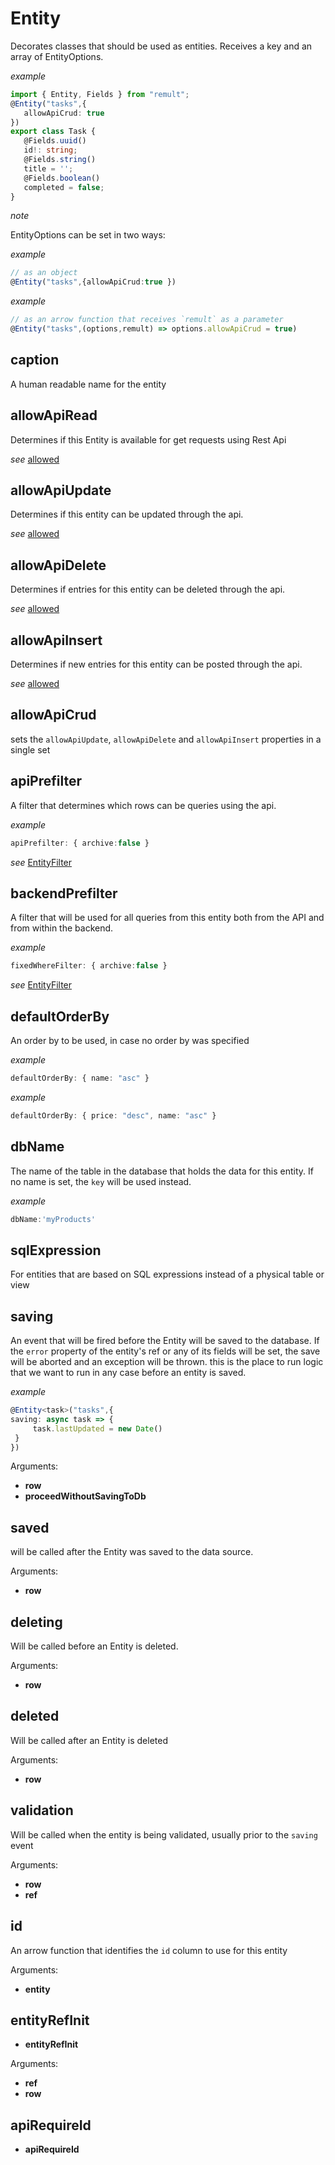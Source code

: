 # Entity
Decorates classes that should be used as entities.
Receives a key and an array of EntityOptions.
   
   
   *example*
   ```ts
   import { Entity, Fields } from "remult";
   @Entity("tasks",{
      allowApiCrud: true
   })
   export class Task {
      @Fields.uuid()
      id!: string;
      @Fields.string()
      title = '';
      @Fields.boolean()
      completed = false;
   }
   ```
   
   
   
   *note*
   
   EntityOptions can be set in two ways:
   
   
   *example*
   ```ts
   // as an object
   @Entity("tasks",{allowApiCrud:true })
   ```
   
   
   
   *example*
   ```ts
   // as an arrow function that receives `remult` as a parameter
   @Entity("tasks",(options,remult) => options.allowApiCrud = true)
   ```
   
## caption
A human readable name for the entity
## allowApiRead
Determines if this Entity is available for get requests using Rest Api
   
   
   *see*
   [allowed](http://remult.dev/docs/allowed.html)
## allowApiUpdate
Determines if this entity can be updated through the api.
   
   
   *see*
   [allowed](http://remult.dev/docs/allowed.html)
## allowApiDelete
Determines if entries for this entity can be deleted through the api.
   
   
   *see*
   [allowed](http://remult.dev/docs/allowed.html)
## allowApiInsert
Determines if new entries for this entity can be posted through the api.
   
   
   *see*
   [allowed](http://remult.dev/docs/allowed.html)
## allowApiCrud
sets  the `allowApiUpdate`, `allowApiDelete` and `allowApiInsert` properties in a single set
## apiPrefilter
A filter that determines which rows can be queries using the api.
   
   
   *example*
   ```ts
   apiPrefilter: { archive:false }
   ```
   
   
   
   *see*
   [EntityFilter](http://remult.dev/docs/entityFilter.html)
   
## backendPrefilter
A filter that will be used for all queries from this entity both from the API and from within the backend.
   
   
   *example*
   ```ts
   fixedWhereFilter: { archive:false }
   ```
   
   
   
   *see*
   [EntityFilter](http://remult.dev/docs/entityFilter.html)
   
## defaultOrderBy
An order by to be used, in case no order by was specified
   
   
   *example*
   ```ts
   defaultOrderBy: { name: "asc" }
   ```
   
   
   
   *example*
   ```ts
   defaultOrderBy: { price: "desc", name: "asc" }
   ```
   
## dbName
The name of the table in the database that holds the data for this entity.
If no name is set, the `key` will be used instead.
   
   
   *example*
   ```ts
   dbName:'myProducts'
   ```
   
## sqlExpression
For entities that are based on SQL expressions instead of a physical table or view
## saving
An event that will be fired before the Entity will be saved to the database.
If the `error` property of the entity's ref or any of its fields will be set, the save will be aborted and an exception will be thrown.
this is the place to run logic that we want to run in any case before an entity is saved.
   
   
   *example*
   ```ts
   @Entity<task>("tasks",{
   saving: async task => {
        task.lastUpdated = new Date()
    }
   })
   ```
   

Arguments:
* **row**
* **proceedWithoutSavingToDb**
## saved
will be called after the Entity was saved to the data source.

Arguments:
* **row**
## deleting
Will be called before an Entity is deleted.

Arguments:
* **row**
## deleted
Will be called after an Entity is deleted

Arguments:
* **row**
## validation
Will be called when the entity is being validated, usually prior to the `saving` event

Arguments:
* **row**
* **ref**
## id
An arrow function that identifies the `id` column to use for this entity

Arguments:
* **entity**
## entityRefInit
* **entityRefInit**

Arguments:
* **ref**
* **row**
## apiRequireId
* **apiRequireId**
